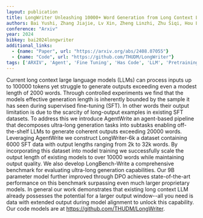 ```yaml
---
layout: publication
title: LongWriter Unleashing 10000+ Word Generation from Long Context LLMs
authors: Bai Yushi, Zhang Jiajie, Lv Xin, Zheng Linzhi, Zhu Siqi, Hou Lei, Dong Yuxiao, Tang Jie, Li Juanzi
conference: "Arxiv"
year: 2024
bibkey: bai2024longwriter
additional_links:
  - {name: "Paper", url: "https://arxiv.org/abs/2408.07055"}
  - {name: "Code", url: "https://github.com/THUDM/LongWriter"}
tags: ['ARXIV', 'Agent', 'Fine Tuning', 'Has Code', 'LLM', 'Pretraining Methods', 'Supervised']
---
```

Current long context large language models (LLMs) can process inputs up to 100000 tokens yet struggle to generate outputs exceeding even a modest length of 2000 words. Through controlled experiments we find that the models effective generation length is inherently bounded by the sample it has seen during supervised fine-tuning (SFT). In other words their output limitation is due to the scarcity of long-output examples in existing SFT datasets. To address this we introduce AgentWrite an agent-based pipeline that decomposes ultra-long generation tasks into subtasks enabling off-the-shelf LLMs to generate coherent outputs exceeding 20000 words. Leveraging AgentWrite we construct LongWriter-6k a dataset containing 6000 SFT data with output lengths ranging from 2k to 32k words. By incorporating this dataset into model training we successfully scale the output length of existing models to over 10000 words while maintaining output quality. We also develop LongBench-Write a comprehensive benchmark for evaluating ultra-long generation capabilities. Our 9B parameter model further improved through DPO achieves state-of-the-art performance on this benchmark surpassing even much larger proprietary models. In general our work demonstrates that existing long context LLM already possesses the potential for a larger output window--all you need is data with extended output during model alignment to unlock this capability. Our code models are at https://github.com/THUDM/LongWriter.
